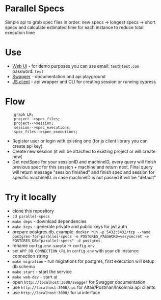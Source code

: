 # Parallel Specs

Simple api to grab spec files in order: new specs -> longest specs -> short specs and calculate estimated time for each instance to reduce total execution time  

# Use

- [Web UI](https://parallel-specs.shelex.dev) - for demo purposes you can use email: `test@test.com` password: `test`
- [Swagger](https://parallel-specs.shelex.dev/swagger) - documentation and api playground
- [JS client](https://github.com/Shelex/parallel-specs-client) - api wrapper and CLI for creating session or running cypress

# Flow

```mermaid
    graph LR;
    project-->spec_files;
    project-->session;
    session-->spec_executions;
    spec_files-->spec_executions;
```

- Register user or login with existing one (for js client library you can create api key).
- Create new session (it will be attached to existing project or will create new)
- Get nextSpec for your sessionID and machineID, every query will finish previous spec for this session + machine and return next. Final query will return message "session finished" and finish spec and session for specific machineID. in case machineID is not passed it will be "default"

# Try it locally
- clone this repository
- `cd parallel-specs`
- `make deps` - download dependencies
- `make keys` - generate private and public keys for jwt auth
- prepare postgres db, example: `docker run -p 5432:5432/tcp --name postgres-for-parallel-specs -e POSTGRES_PASSWORD=verysecret -e POSTGRES_DB="parallel-specs" -d postgres`
- rename `config.env.sample` -> `config.env`
- set `APP_DB_CONNECTION_URL` in `config.env` with your db instance connection string
- `make migration` - run migrations for postgres, first execution will setup db schema
- `make start` - start the service
- `make web-dev` - start ui
- open `http://localhost:3000/swagger` for Swagger documentation
- use `http://localhost:3000/api` for Altair/Postman/Insomnia api clients
- use `http://localhost:3000/` for ui interface
